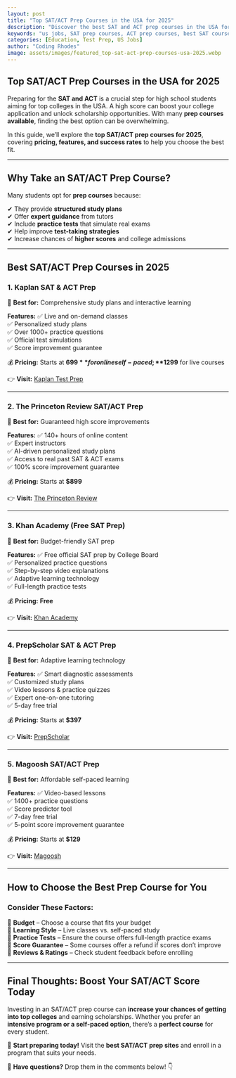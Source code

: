 ```yaml
---
layout: post
title: "Top SAT/ACT Prep Courses in the USA for 2025"
description: "Discover the best SAT and ACT prep courses in the USA for 2025. Compare online and in-person options to boost your test scores and college admissions chances."
keywords: "us jobs, SAT prep courses, ACT prep courses, best SAT courses, online SAT prep, college admissions USA, SAT ACT tutoring"
categories: [Education, Test Prep, US Jobs]
author: "Coding Rhodes"
image: assets/images/featured_top-sat-act-prep-courses-usa-2025.webp
---
```


## **Top SAT/ACT Prep Courses in the USA for 2025**

Preparing for the **SAT and ACT** is a crucial step for high school students aiming for top colleges in the USA. A high score can boost your college application and unlock scholarship opportunities. With many **prep courses available**, finding the best option can be overwhelming.

In this guide, we’ll explore the **top SAT/ACT prep courses for 2025**, covering **pricing, features, and success rates** to help you choose the best fit.

---

## **Why Take an SAT/ACT Prep Course?**

Many students opt for **prep courses** because:

✔ They provide **structured study plans** \
✔ Offer **expert guidance** from tutors \
✔ Include **practice tests** that simulate real exams \
✔ Help improve **test-taking strategies** \
✔ Increase chances of **higher scores** and college admissions 

---

## **Best SAT/ACT Prep Courses in 2025**

### **1. Kaplan SAT & ACT Prep**
📌 **Best for:** Comprehensive study plans and interactive learning

**Features:**
✅ Live and on-demand classes \
✅ Personalized study plans \
✅ Over 1000+ practice questions \
✅ Official test simulations \
✅ Score improvement guarantee 

💰 **Pricing:** Starts at **$699** for online self-paced; **$1299** for live courses

👉 **Visit:** [Kaplan Test Prep](https://www.kaptest.com)

---

### **2. The Princeton Review SAT/ACT Prep**
📌 **Best for:** Guaranteed high score improvements

**Features:**
✅ 140+ hours of online content \
✅ Expert instructors \
✅ AI-driven personalized study plans \
✅ Access to real past SAT & ACT exams \
✅ 100% score improvement guarantee 

💰 **Pricing:** Starts at **$899**

👉 **Visit:** [The Princeton Review](https://www.princetonreview.com)

---

### **3. Khan Academy (Free SAT Prep)**
📌 **Best for:** Budget-friendly SAT prep

**Features:**
✅ Free official SAT prep by College Board \
✅ Personalized practice questions \
✅ Step-by-step video explanations \
✅ Adaptive learning technology \
✅ Full-length practice tests 

💰 **Pricing:** **Free**

👉 **Visit:** [Khan Academy](https://www.khanacademy.org/sat)

---

### **4. PrepScholar SAT & ACT Prep**
📌 **Best for:** Adaptive learning technology

**Features:**
✅ Smart diagnostic assessments \
✅ Customized study plans \
✅ Video lessons & practice quizzes \
✅ Expert one-on-one tutoring \
✅ 5-day free trial 

💰 **Pricing:** Starts at **$397**

👉 **Visit:** [PrepScholar](https://www.prepscholar.com)

---

### **5. Magoosh SAT/ACT Prep**
📌 **Best for:** Affordable self-paced learning

**Features:**
✅ Video-based lessons \
✅ 1400+ practice questions \
✅ Score predictor tool \
✅ 7-day free trial \
✅ 5-point score improvement guarantee 

💰 **Pricing:** Starts at **$129**

👉 **Visit:** [Magoosh](https://www.magoosh.com)

---

## **How to Choose the Best Prep Course for You**

### Consider These Factors:
📌 **Budget** – Choose a course that fits your budget \
📌 **Learning Style** – Live classes vs. self-paced study \
📌 **Practice Tests** – Ensure the course offers full-length practice exams \
📌 **Score Guarantee** – Some courses offer a refund if scores don’t improve \
📌 **Reviews & Ratings** – Check student feedback before enrolling 

---

## **Final Thoughts: Boost Your SAT/ACT Score Today**

Investing in an SAT/ACT prep course can **increase your chances of getting into top colleges** and earning scholarships. Whether you prefer an **intensive program or a self-paced option**, there’s a **perfect course** for every student.

🚀 **Start preparing today!** Visit the **best SAT/ACT prep sites** and enroll in a program that suits your needs.

💬 **Have questions?** Drop them in the comments below! 👇

